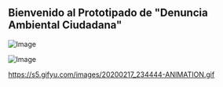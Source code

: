 ## Bienvenido al Prototipado de "Denuncia Ambiental Ciudadana"


![Image](aireanimacion.gif)


![Image](https://s5.gifyu.com/images/20200217_234444-ANIMATION.md.gif)

https://s5.gifyu.com/images/20200217_234444-ANIMATION.gif

